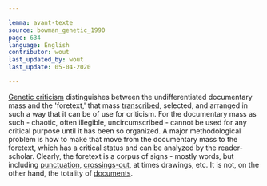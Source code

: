 ```yaml
---

lemma: avant-texte
source: bowman_genetic_1990
page: 634
language: English
contributor: wout
last_updated_by: wout
last_update: 05-04-2020

---
```


[Genetic criticism](geneticCriticism.html) distinguishes between the undifferentiated documentary mass and the 'foretext,' that mass [transcribed](transcription.html), selected, and arranged in such a way that it can be of use for criticism. For the documentary mass as such - chaotic, often illegible, uncircumscribed - cannot be used for any critical purpose until it has been so organized. A major methodological problem is how to make that move from the documentary mass to the foretext, which has a critical status and can be analyzed by the reader-scholar. Clearly, the foretext is a corpus of signs - mostly words, but including [punctuation](punctuation.html), [crossings-out](deletion), at times drawings, etc. It is not, on the other hand, the totality of [documents](document.html).
